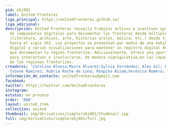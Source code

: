 ```yaml
---
pid: obj001
label: United Fronteras
liga_principal: https://unitedfronteras.github.io/
liga_adicional: 
descripción: United Fronteras recopila trabajos activos e inactivos que hacen uso
  de componentes digitales para documentar las fronteras desde múltiples perspectivas
  (literatura, archivos, arte, historias orales, música, etc.) desde tiempos precoloniales
  hasta el siglo XXI. Los proyectos se presentan por medio de una exhibición, mapa
  digital y varias visualizaciones para mantener un registro digital de proyectos
  que documentan la región fronteriza. Adicionalmente, ofrece una oportunidad única
  para interactuar e involucrarse, de manera signigicativa,en las capas multidimensionales
  de las regiones fronterizas.
creadorxs: 'Carolina Alonso;Maira Álvarez;Sylvia Fernández; Alex Gil; Laura Gonzales;
  Ivonne Ramí­rez; Rubria Rocha de Luna; Roopika Risam;Verónica Romero; Annette Zapata '
información_de_contacto: unitedfronteras@gmail.com
facebook: 
twitter: https://twitter.com/UnitedFronteras
instagram: 
estatus: en proceso
order: '000'
layout: united_item
collection: united
thumbnail: img/derivatives/simple/obj001/thumbnail.jpg
full: img/derivatives/simple/obj001/full.jpg
---
```

